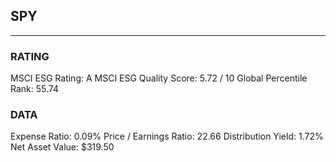 ## SPY
----
### RATING

MSCI ESG Rating:		A
MSCI ESG Quality Score:		5.72 / 10
Global Percentile Rank:		55.74
### DATA

Expense Ratio:		0.09%
Price / Earnings Ratio:		22.66
Distribution Yield:		1.72%
Net Asset Value:		$319.50
